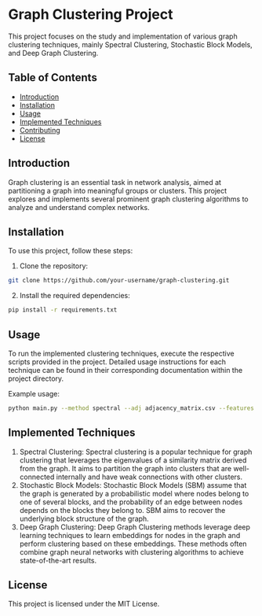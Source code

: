 # Graph Clustering Project

This project focuses on the study and implementation of various graph clustering techniques, mainly Spectral Clustering, Stochastic Block Models, and Deep Graph Clustering.

## Table of Contents

- [Introduction](#introduction)
- [Installation](#installation)
- [Usage](#usage)
- [Implemented Techniques](#implemented-techniques)
- [Contributing](#contributing)
- [License](#license)

## Introduction

Graph clustering is an essential task in network analysis, aimed at partitioning a graph into meaningful groups or clusters. This project explores and implements several prominent graph clustering algorithms to analyze and understand complex networks.

## Installation

To use this project, follow these steps:

1. Clone the repository:

```bash
git clone https://github.com/your-username/graph-clustering.git
```

2. Install the required dependencies:

```bash
pip install -r requirements.txt
```

## Usage

To run the implemented clustering techniques, execute the respective scripts provided in the project. Detailed usage instructions for each technique can be found in their corresponding documentation within the project directory.

Example usage:

```bash
python main.py --method spectral --adj adjacency_matrix.csv --features node_features.csv --n_clusters 3
```

## Implemented Techniques
1. Spectral Clustering: Spectral clustering is a popular technique for graph clustering that leverages the eigenvalues of a similarity matrix derived from the graph. It aims to partition the graph into clusters that are well-connected internally and have weak connections with other clusters.
2. Stochastic Block Models: Stochastic Block Models (SBM) assume that the graph is generated by a probabilistic model where nodes belong to one of several blocks, and the probability of an edge between nodes depends on the blocks they belong to. SBM aims to recover the underlying block structure of the graph.
3. Deep Graph Clustering: Deep Graph Clustering methods leverage deep learning techniques to learn embeddings for nodes in the graph and perform clustering based on these embeddings. These methods often combine graph neural networks with clustering algorithms to achieve state-of-the-art results.

## License
This project is licensed under the MIT License.